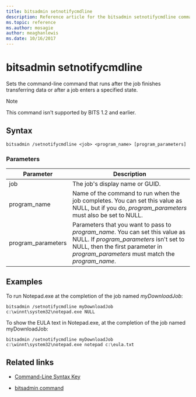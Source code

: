 ```yaml
---
title: bitsadmin setnotifycmdline
description: Reference article for the bitsadmin setnotifycmdline command, which sets the command-line command that will run when the job finishes transferring data, or when a job enters a state.
ms.topic: reference
ms.author: mosagie
author: meaghanlewis
ms.date: 10/16/2017
---
```



# bitsadmin setnotifycmdline

Sets the command-line command that runs after the job finishes transferring data or after a job enters a specified state.

> [!NOTE]
> This command isn't supported by BITS 1.2 and earlier.

## Syntax

```
bitsadmin /setnotifycmdline <job> <program_name> [program_parameters]
```

### Parameters

| Parameter | Description |
| --------- | ----------- |
| job | The job's display name or GUID. |
| program_name | Name of the command to run when the job completes. You can set this value as NULL, but if you do, *program_parameters* must also be set to NULL. |
| program_parameters | Parameters that you want to pass to *program_name*. You can set this value as NULL. If *program_parameters* isn't set to NULL, then the first parameter in *program_parameters* must match the *program_name*. |

## Examples

To run Notepad.exe at the completion of the job named *myDownloadJob*:

```
bitsadmin /setnotifycmdline myDownloadJob c:\winnt\system32\notepad.exe NULL
```

To show the EULA text in Notepad.exe, at the completion of the job named myDownloadJob:

```
bitsadmin /setnotifycmdline myDownloadJob c:\winnt\system32\notepad.exe notepad c:\eula.txt
```

## Related links

- [Command-Line Syntax Key](command-line-syntax-key.md)

- [bitsadmin command](bitsadmin.md)
